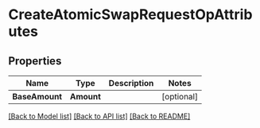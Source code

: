 # CreateAtomicSwapRequestOpAttributes

## Properties
Name | Type | Description | Notes
------------ | ------------- | ------------- | -------------
**BaseAmount** | **Amount** |  | [optional] 

[[Back to Model list]](../README.md#documentation-for-models) [[Back to API list]](../README.md#documentation-for-api-endpoints) [[Back to README]](../README.md)


